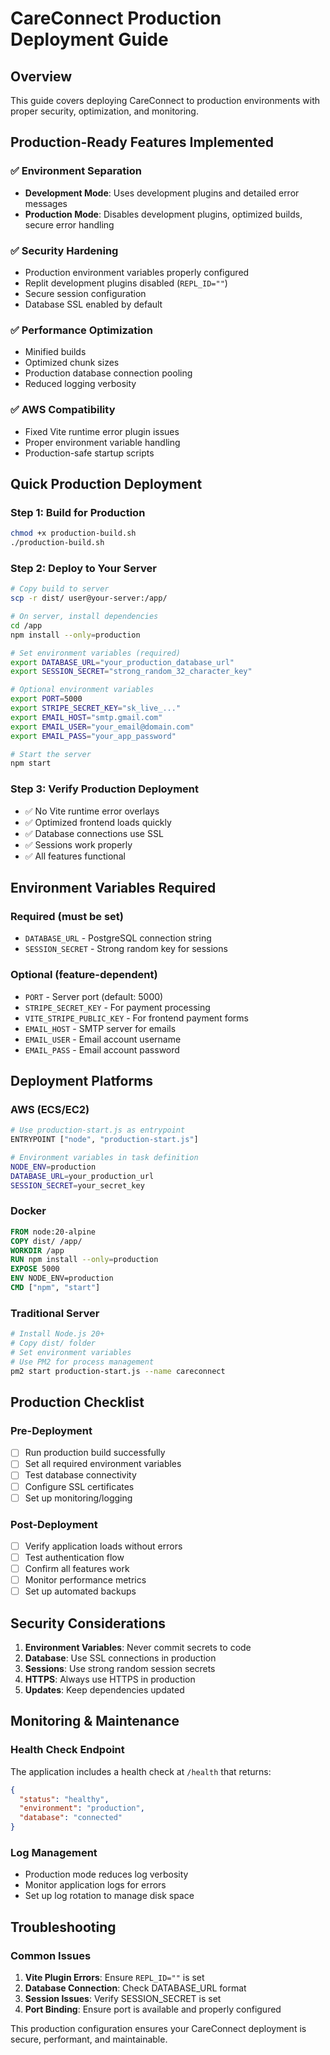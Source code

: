 # CareConnect Production Deployment Guide

## Overview
This guide covers deploying CareConnect to production environments with proper security, optimization, and monitoring.

## Production-Ready Features Implemented

### ✅ Environment Separation
- **Development Mode**: Uses development plugins and detailed error messages
- **Production Mode**: Disables development plugins, optimized builds, secure error handling

### ✅ Security Hardening
- Production environment variables properly configured
- Replit development plugins disabled (`REPL_ID=""`)
- Secure session configuration
- Database SSL enabled by default

### ✅ Performance Optimization
- Minified builds
- Optimized chunk sizes
- Production database connection pooling
- Reduced logging verbosity

### ✅ AWS Compatibility
- Fixed Vite runtime error plugin issues
- Proper environment variable handling
- Production-safe startup scripts

## Quick Production Deployment

### Step 1: Build for Production
```bash
chmod +x production-build.sh
./production-build.sh
```

### Step 2: Deploy to Your Server
```bash
# Copy build to server
scp -r dist/ user@your-server:/app/

# On server, install dependencies
cd /app
npm install --only=production

# Set environment variables (required)
export DATABASE_URL="your_production_database_url"
export SESSION_SECRET="strong_random_32_character_key"

# Optional environment variables
export PORT=5000
export STRIPE_SECRET_KEY="sk_live_..."
export EMAIL_HOST="smtp.gmail.com"
export EMAIL_USER="your_email@domain.com"
export EMAIL_PASS="your_app_password"

# Start the server
npm start
```

### Step 3: Verify Production Deployment
- ✅ No Vite runtime error overlays
- ✅ Optimized frontend loads quickly
- ✅ Database connections use SSL
- ✅ Sessions work properly
- ✅ All features functional

## Environment Variables Required

### Required (must be set)
- `DATABASE_URL` - PostgreSQL connection string
- `SESSION_SECRET` - Strong random key for sessions

### Optional (feature-dependent)
- `PORT` - Server port (default: 5000)
- `STRIPE_SECRET_KEY` - For payment processing
- `VITE_STRIPE_PUBLIC_KEY` - For frontend payment forms
- `EMAIL_HOST` - SMTP server for emails
- `EMAIL_USER` - Email account username
- `EMAIL_PASS` - Email account password

## Deployment Platforms

### AWS (ECS/EC2)
```bash
# Use production-start.js as entrypoint
ENTRYPOINT ["node", "production-start.js"]

# Environment variables in task definition
NODE_ENV=production
DATABASE_URL=your_production_url
SESSION_SECRET=your_secret_key
```

### Docker
```dockerfile
FROM node:20-alpine
COPY dist/ /app/
WORKDIR /app
RUN npm install --only=production
EXPOSE 5000
ENV NODE_ENV=production
CMD ["npm", "start"]
```

### Traditional Server
```bash
# Install Node.js 20+
# Copy dist/ folder
# Set environment variables
# Use PM2 for process management
pm2 start production-start.js --name careconnect
```

## Production Checklist

### Pre-Deployment
- [ ] Run production build successfully
- [ ] Set all required environment variables
- [ ] Test database connectivity
- [ ] Configure SSL certificates
- [ ] Set up monitoring/logging

### Post-Deployment
- [ ] Verify application loads without errors
- [ ] Test authentication flow
- [ ] Confirm all features work
- [ ] Monitor performance metrics
- [ ] Set up automated backups

## Security Considerations

1. **Environment Variables**: Never commit secrets to code
2. **Database**: Use SSL connections in production
3. **Sessions**: Use strong random session secrets
4. **HTTPS**: Always use HTTPS in production
5. **Updates**: Keep dependencies updated

## Monitoring & Maintenance

### Health Check Endpoint
The application includes a health check at `/health` that returns:
```json
{
  "status": "healthy",
  "environment": "production",
  "database": "connected"
}
```

### Log Management
- Production mode reduces log verbosity
- Monitor application logs for errors
- Set up log rotation to manage disk space

## Troubleshooting

### Common Issues
1. **Vite Plugin Errors**: Ensure `REPL_ID=""` is set
2. **Database Connection**: Check DATABASE_URL format
3. **Session Issues**: Verify SESSION_SECRET is set
4. **Port Binding**: Ensure port is available and properly configured

This production configuration ensures your CareConnect deployment is secure, performant, and maintainable.